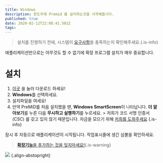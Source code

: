 ```yaml
---
title: Windows
description: 윈도우에 Premid 를 설치하는것을 시작해봅시다.
published: true
date: 2020-02-12T22:08:41.501Z
tags:
---
```


> 설치를 진행하기 전에, 시스템이 [요구사항](/install/requirements)을 충족하는지 확인해주세요.{.is-info}

애플리케이션만으로는 아무것도 할 수 없기에 확장 프로그램 설치가 매우 중요합니다.

# 설치
1. [이곳](https://premid.app/downloads) 을 눌러 다운로드 하세요!
2. **Windows**를 선택하세요.
3. 설치파일을 여세요!
4. 만약 PreMiD를 처음 설치했을 땐, **Windows SmartScreen**이 나타납니다. **더 알아보기**를 누른 다음 **무시하고 실행하기**를 누르세요. > 저희가 코드 서명 인증서 (CSC) 를 갖고 있지 않기 때문입니다. 자금을 모으기 위해 [저희를 도와주세요](https://www.patreon.com/Timeraa) {.is-info}

잠시 후 자동으로 애플리케이션이 시작됩니다. 작업표시줄에 생긴 심볼을 확인하세요.

> [**확장기능**을 추가하는 것을 잊지마세요!](/install){.is-warning}

![](https://a.icons8.com/djxbtnYm/GBjHDS/svg.svg) {.align-abstopright}